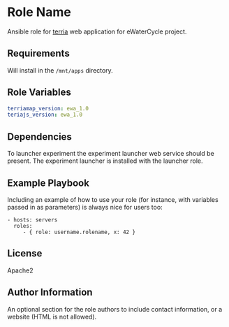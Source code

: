 Role Name
=========

Ansible role for [terria](https://terria.io) web application for eWaterCycle project.

Requirements
------------

Will install in the `/mnt/apps` directory.

Role Variables
--------------

```yaml
terriamap_version: ewa_1.0
teriajs_version: ewa_1.0
```

Dependencies
------------

To launcher experiment the experiment launcher web service should be present. The experiment launcher is installed with the launcher role.

Example Playbook
----------------

Including an example of how to use your role (for instance, with variables passed in as parameters) is always nice for users too:

    - hosts: servers
      roles:
         - { role: username.rolename, x: 42 }

License
-------

Apache2

Author Information
------------------

An optional section for the role authors to include contact information, or a website (HTML is not allowed).
